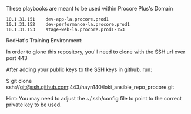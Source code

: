 These playbooks are meant to be used within Procore Plus's Domain

    10.1.31.151    dev-app-la.procore.prod1
    10.1.31.152    dev-performance-la.procore.prod1
    10.1.31.153    stage-web-la.procore.prod1-153

RedHat's Training Environment:

In order to glone this repository, you'll need to clone with the SSH url over port 443

After adding your public keys to the SSH keys in github, run:

$ git clone ssh://git@ssh.github.com:443/hayn140/loki_ansible_repo_procore.git

Hint: You may need to adjust the ~/.ssh/config file to point to the correct private key to be used. 
